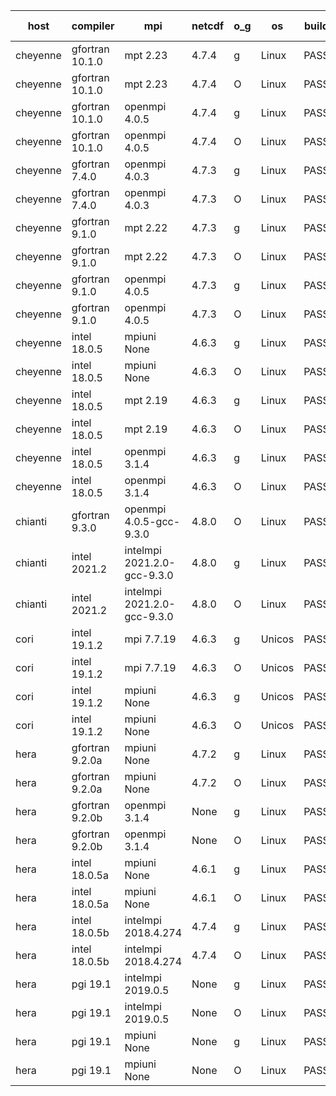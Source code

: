 

| host     | compiler                              | mpi                      | netcdf        | o_g        | os       | build       | u_pass          | u_fail          | s_pass            | s_fail            | e_pass             | e_fail             | nuopc_pass       | nuopc_fail       | artifacts link          |
|----------|---------------------------------------|--------------------------|---------------|------------|----------|-------------|-----------------|-----------------|-------------------|-------------------|--------------------|--------------------|------------------|------------------|-------------------------|
| cheyenne | gfortran 10.1.0 | mpt 2.23  | 4.7.4  | g | Linux | PASS | None | None | None | None | None | None | None | None | <a href="https://github.com/esmf-org/esmf-test-artifacts/tree/9114549aabf095ff6a38f157da010a2bd34681a0/develop/gfortran/10.1.0/g/mpt/2.23" target="_blank">9114549</a> | 
| cheyenne | gfortran 10.1.0 | mpt 2.23  | 4.7.4  | O | Linux | PASS | 13873 | 0 | 49 | 0 | 80 | 0 | 52 | 0 | <a href="https://github.com/esmf-org/esmf-test-artifacts/tree/7ee6c98cfcac40985f69c54202d1abd91e39abc6/develop/gfortran/10.1.0/O/mpt/2.23" target="_blank">7ee6c98</a> | 
| cheyenne | gfortran 10.1.0 | openmpi 4.0.5  | 4.7.4  | g | Linux | PASS | 13873 | 0 | 49 | 0 | 80 | 0 | 52 | 0 | <a href="https://github.com/esmf-org/esmf-test-artifacts/tree/6728a3f6012557ddf4105fccb6263dfdcd1a16f4/develop/gfortran/10.1.0/g/openmpi/4.0.5" target="_blank">6728a3f</a> | 
| cheyenne | gfortran 10.1.0 | openmpi 4.0.5  | 4.7.4  | O | Linux | PASS | 13873 | 0 | 49 | 0 | 80 | 0 | 52 | 0 | <a href="https://github.com/esmf-org/esmf-test-artifacts/tree/205a9175ca401d907df47f2882bc6ead65d151db/develop/gfortran/10.1.0/O/openmpi/4.0.5" target="_blank">205a917</a> | 
| cheyenne | gfortran 7.4.0 | openmpi 4.0.3  | 4.7.3  | g | Linux | PASS | 13873 | 0 | 49 | 0 | 80 | 0 | 52 | 0 | <a href="https://github.com/esmf-org/esmf-test-artifacts/tree/06ed52173cac813e6f98f17acbb0543ccd5321a9/develop/gfortran/7.4.0/g/openmpi/4.0.3" target="_blank">06ed521</a> | 
| cheyenne | gfortran 7.4.0 | openmpi 4.0.3  | 4.7.3  | O | Linux | PASS | 13873 | 0 | 49 | 0 | 80 | 0 | 52 | 0 | <a href="https://github.com/esmf-org/esmf-test-artifacts/tree/70dfdc4ad1e9008250ae0d7ed2e5057aa3ed6449/develop/gfortran/7.4.0/O/openmpi/4.0.3" target="_blank">70dfdc4</a> | 
| cheyenne | gfortran 9.1.0 | mpt 2.22  | 4.7.3  | g | Linux | PASS | 13873 | 0 | 49 | 0 | 80 | 0 | 52 | 0 | <a href="https://github.com/esmf-org/esmf-test-artifacts/tree/25da77197504cc08dd7e72f7ef145389c2d41fca/develop/gfortran/9.1.0/g/mpt/2.22" target="_blank">25da771</a> | 
| cheyenne | gfortran 9.1.0 | mpt 2.22  | 4.7.3  | O | Linux | PASS | 13873 | 0 | 49 | 0 | 80 | 0 | 52 | 0 | <a href="https://github.com/esmf-org/esmf-test-artifacts/tree/3f2c7d1de2a1bcf166f9eb997a13e6afdca90f08/develop/gfortran/9.1.0/O/mpt/2.22" target="_blank">3f2c7d1</a> | 
| cheyenne | gfortran 9.1.0 | openmpi 4.0.5  | 4.7.3  | g | Linux | PASS | 13873 | 0 | 49 | 0 | 80 | 0 | 52 | 0 | <a href="https://github.com/esmf-org/esmf-test-artifacts/tree/265fb0bb43065556d17272eb17f6022ea1972b17/develop/gfortran/9.1.0/g/openmpi/4.0.5" target="_blank">265fb0b</a> | 
| cheyenne | gfortran 9.1.0 | openmpi 4.0.5  | 4.7.3  | O | Linux | PASS | 13873 | 0 | 49 | 0 | 80 | 0 | 52 | 0 | <a href="https://github.com/esmf-org/esmf-test-artifacts/tree/0337bd756a570e690781764336b955bfb24fe65c/develop/gfortran/9.1.0/O/openmpi/4.0.5" target="_blank">0337bd7</a> | 
| cheyenne | intel 18.0.5 | mpiuni None  | 4.6.3  | g | Linux | PASS | None | None | None | None | None | None | None | None | <a href="https://github.com/esmf-org/esmf-test-artifacts/tree/b86070fb477216cc23830a3dacca6d8900c28138/develop/intel/18.0.5/g/mpiuni/None" target="_blank">b86070f</a> | 
| cheyenne | intel 18.0.5 | mpiuni None  | 4.6.3  | O | Linux | PASS | None | None | None | None | None | None | None | None | <a href="https://github.com/esmf-org/esmf-test-artifacts/tree/f51c98026f9ab1ad75d024723a6ffb3a736d05fc/develop/intel/18.0.5/O/mpiuni/None" target="_blank">f51c980</a> | 
| cheyenne | intel 18.0.5 | mpt 2.19  | 4.6.3  | g | Linux | PASS | None | None | None | None | None | None | None | None | <a href="https://github.com/esmf-org/esmf-test-artifacts/tree/62aa5059e6d20c927e5920a1487824658ee19697/develop/intel/18.0.5/g/mpt/2.19" target="_blank">62aa505</a> | 
| cheyenne | intel 18.0.5 | mpt 2.19  | 4.6.3  | O | Linux | PASS | None | None | None | None | None | None | None | None | <a href="https://github.com/esmf-org/esmf-test-artifacts/tree/8888c09b04fcb062bb5612f2fc2855586e9765f2/develop/intel/18.0.5/O/mpt/2.19" target="_blank">8888c09</a> | 
| cheyenne | intel 18.0.5 | openmpi 3.1.4  | 4.6.3  | g | Linux | PASS | None | None | None | None | None | None | None | None | <a href="https://github.com/esmf-org/esmf-test-artifacts/tree/49b3c30661c68d131b424f2a5678f6331d9ae491/develop/intel/18.0.5/g/openmpi/3.1.4" target="_blank">49b3c30</a> | 
| cheyenne | intel 18.0.5 | openmpi 3.1.4  | 4.6.3  | O | Linux | PASS | None | None | None | None | None | None | None | None | <a href="https://github.com/esmf-org/esmf-test-artifacts/tree/c01c87415c4a8d01973b5a63ca0cd6ae1c71814d/develop/intel/18.0.5/O/openmpi/3.1.4" target="_blank">c01c874</a> | 
| chianti | gfortran 9.3.0 | openmpi 4.0.5-gcc-9.3.0  | 4.8.0  | O | Linux | PASS | None | None | None | None | None | None | None | None | <a href="https://github.com/esmf-org/esmf-test-artifacts/tree/10851772561606f67245091234eec970fbc3f841/develop/gfortran/9.3.0/O/openmpi/4.0.5-gcc-9.3.0" target="_blank">1085177</a> | 
| chianti | intel 2021.2 | intelmpi 2021.2.0-gcc-9.3.0  | 4.8.0  | g | Linux | PASS | 13873 | 0 | 49 | 0 | 80 | 0 | 52 | 0 | <a href="https://github.com/esmf-org/esmf-test-artifacts/tree/21655c028d8402cec7bf180c6698f49e1b07dab5/develop/intel/2021.2/g/intelmpi/2021.2.0-gcc-9.3.0" target="_blank">21655c0</a> | 
| chianti | intel 2021.2 | intelmpi 2021.2.0-gcc-9.3.0  | 4.8.0  | O | Linux | PASS | 13873 | 0 | 49 | 0 | 80 | 0 | 52 | 0 | <a href="https://github.com/esmf-org/esmf-test-artifacts/tree/eecfbba8a86b0c13324613cb87d7a2fe1abc2ec3/develop/intel/2021.2/O/intelmpi/2021.2.0-gcc-9.3.0" target="_blank">eecfbba</a> | 
| cori | intel 19.1.2 | mpi 7.7.19  | 4.6.3  | g | Unicos | PASS | None | None | None | None | None | None | None | None | <a href="https://github.com/esmf-org/esmf-test-artifacts/tree/9c6d7c53c16d326c9365c5ea2b3432d413426a3f/develop/intel/19.1.2/g/mpi/7.7.19" target="_blank">9c6d7c5</a> | 
| cori | intel 19.1.2 | mpi 7.7.19  | 4.6.3  | O | Unicos | PASS | None | None | None | None | None | None | None | None | <a href="https://github.com/esmf-org/esmf-test-artifacts/tree/bdb41685deb1ef27908f473907446f09c98dd043/develop/intel/19.1.2/O/mpi/7.7.19" target="_blank">bdb4168</a> | 
| cori | intel 19.1.2 | mpiuni None  | 4.6.3  | g | Unicos | PASS | None | None | None | None | None | None | None | None | <a href="https://github.com/esmf-org/esmf-test-artifacts/tree/7d0ad802e10bbb72911df7011b7886aa45fcb89d/develop/intel/19.1.2/g/mpiuni/None" target="_blank">7d0ad80</a> | 
| cori | intel 19.1.2 | mpiuni None  | 4.6.3  | O | Unicos | PASS | None | None | None | None | None | None | None | None | <a href="https://github.com/esmf-org/esmf-test-artifacts/tree/a5b93b356145f0ff112be48906215a40a5522cd9/develop/intel/19.1.2/O/mpiuni/None" target="_blank">a5b93b3</a> | 
| hera | gfortran 9.2.0a | mpiuni None  | 4.7.2  | g | Linux | PASS | 12317 | 0 | 8 | 0 | 43 | 0 | None | None | <a href="https://github.com/esmf-org/esmf-test-artifacts/tree/d0d85b6edd2bebf2d04c0b8c54a4d4dbbeeb8838/develop/gfortran/9.2.0a/g/mpiuni/None" target="_blank">d0d85b6</a> | 
| hera | gfortran 9.2.0a | mpiuni None  | 4.7.2  | O | Linux | PASS | 12317 | 0 | 8 | 0 | 43 | 0 | None | None | <a href="https://github.com/esmf-org/esmf-test-artifacts/tree/49be2c0db0c6cd289eed59cc579154a3a801fa21/develop/gfortran/9.2.0a/O/mpiuni/None" target="_blank">49be2c0</a> | 
| hera | gfortran 9.2.0b | openmpi 3.1.4  | None  | g | Linux | PASS | 13873 | 0 | 49 | 0 | 80 | 0 | 52 | 0 | <a href="https://github.com/esmf-org/esmf-test-artifacts/tree/78ea8ab47b999a6bed8e90ebf4aaab5563b320bd/develop/gfortran/9.2.0b/g/openmpi/3.1.4" target="_blank">78ea8ab</a> | 
| hera | gfortran 9.2.0b | openmpi 3.1.4  | None  | O | Linux | PASS | 13873 | 0 | 49 | 0 | 80 | 0 | 52 | 0 | <a href="https://github.com/esmf-org/esmf-test-artifacts/tree/a2395c92f0f15d5f9684cf771e4fe84ecf02083c/develop/gfortran/9.2.0b/O/openmpi/3.1.4" target="_blank">a2395c9</a> | 
| hera | intel 18.0.5a | mpiuni None  | 4.6.1  | g | Linux | PASS | 12317 | 0 | 8 | 0 | 43 | 0 | None | None | <a href="https://github.com/esmf-org/esmf-test-artifacts/tree/749e235a7486c4e3d05b6d1a573e63697e9578f3/develop/intel/18.0.5a/g/mpiuni/None" target="_blank">749e235</a> | 
| hera | intel 18.0.5a | mpiuni None  | 4.6.1  | O | Linux | PASS | 12317 | 0 | 8 | 0 | 43 | 0 | None | None | <a href="https://github.com/esmf-org/esmf-test-artifacts/tree/a48c914c9dc13150872ab6fe803a6cab833ace11/develop/intel/18.0.5a/O/mpiuni/None" target="_blank">a48c914</a> | 
| hera | intel 18.0.5b | intelmpi 2018.4.274  | 4.7.4  | g | Linux | PASS | 13873 | 0 | 49 | 0 | 80 | 0 | 52 | 0 | <a href="https://github.com/esmf-org/esmf-test-artifacts/tree/ba5ee32dc0f62ddbaa72403eb0e0fc7e8317bfb2/develop/intel/18.0.5b/g/intelmpi/2018.4.274" target="_blank">ba5ee32</a> | 
| hera | intel 18.0.5b | intelmpi 2018.4.274  | 4.7.4  | O | Linux | PASS | 13873 | 0 | 49 | 0 | 80 | 0 | 52 | 0 | <a href="https://github.com/esmf-org/esmf-test-artifacts/tree/1ae751330a4742963ed6ae3f92d978a119934481/develop/intel/18.0.5b/O/intelmpi/2018.4.274" target="_blank">1ae7513</a> | 
| hera | pgi 19.1 | intelmpi 2019.0.5  | None  | g | Linux | PASS | 12998 | 875 | None | None | None | None | None | None | <a href="https://github.com/esmf-org/esmf-test-artifacts/tree/afbaecdce1192e0f550184f394577ba1d36d86c2/develop/pgi/19.1/g/intelmpi/2019.0.5" target="_blank">afbaecd</a> | 
| hera | pgi 19.1 | intelmpi 2019.0.5  | None  | O | Linux | PASS | 13046 | 827 | None | None | None | None | None | None | <a href="https://github.com/esmf-org/esmf-test-artifacts/tree/72644027044d64b3e1ee58bf2be9ca652778871b/develop/pgi/19.1/O/intelmpi/2019.0.5" target="_blank">7264402</a> | 
| hera | pgi 19.1 | mpiuni None  | None  | g | Linux | PASS | 11692 | 625 | 4 | 4 | 40 | 3 | None | None | <a href="https://github.com/esmf-org/esmf-test-artifacts/tree/452e1d71c4bcd2bc4eb4874b0bd6b253a57ac28c/develop/pgi/19.1/g/mpiuni/None" target="_blank">452e1d7</a> | 
| hera | pgi 19.1 | mpiuni None  | None  | O | Linux | PASS | 11692 | 625 | 6 | 2 | 40 | 3 | None | None | <a href="https://github.com/esmf-org/esmf-test-artifacts/tree/e1e847fcff697f1b7a6c39e1b4420532104e0833/develop/pgi/19.1/O/mpiuni/None" target="_blank">e1e847f</a> | 
